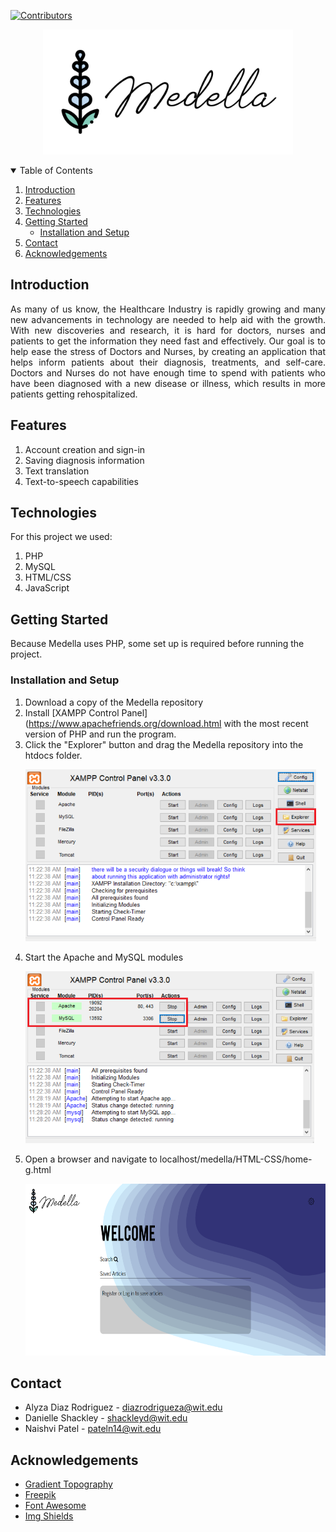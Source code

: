 [![Contributors][contributors-shield]][contributors-url]

<p align="center">
    <img src="RESOURCES/m-logo.png" height="200px">
</p>

<!-- TABLE OF CONTENTS -->
<details open="open">
  <summary>Table of Contents</summary>
  <ol>
    <li>
      <a href="#introduction">Introduction</a>
    </li>
    <li><a href="#features">Features</a></li>
     <li><a href="#technologies">Technologies</li>
    <li><a href="#getting-started">Getting Started</a>
        <ul>
          <li><a href="#installation-and-setup">Installation and Setup</a></li>
      </ul>
    </li>
    <li><a href="#contact">Contact</a></li>
    <li><a href="#acknowledgements">Acknowledgements</a></li>
  </ol>
</details>

## Introduction
<p align="justify">
As many of us know, the Healthcare Industry is rapidly growing and many new advancements in technology are needed to help aid with the growth. With new discoveries and research, it is hard for doctors, nurses and patients to get the information they need fast and effectively. Our goal is to help ease the stress of Doctors and Nurses, by creating an application that helps inform patients about their diagnosis, treatments, and self-care. Doctors and Nurses do not have enough time to spend with patients who have been diagnosed with a new disease or illness, which results in more patients getting rehospitalized.
</p>

## Features
1. Account creation and sign-in
2. Saving diagnosis information
3. Text translation
4. Text-to-speech capabilities

## Technologies
For this project we used:
1. PHP
2. MySQL
3. HTML/CSS
4. JavaScript

## Getting Started
Because Medella uses PHP, some set up is required before running the project.

### Installation and Setup
1. Download a copy of the Medella repository
2. Install [XAMPP Control Panel](https://www.apachefriends.org/download.html with the most recent version of PHP and run the program.
3. Click the "Explorer" button and drag the Medella repository into the htdocs folder.
    <p>
        <img src="RESOURCES/INSTRUCTIONS/xampp-explorer.png" height="275px">
    </p>
4. Start the Apache and MySQL modules
    <p>
        <img src="RESOURCES/INSTRUCTIONS/xampp-modules.png" height="275px">
    </p>
5. Open a browser and navigate to localhost/medella/HTML-CSS/home-g.html
    <p>
        <img src="RESOURCES/INSTRUCTIONS/guest-home-page.png" height="275px">
    </p>
    
## Contact
* Alyza Diaz Rodriguez - diazrodrigueza@wit.edu
* Danielle Shackley - shackleyd@wit.edu
* Naishvi Patel - pateln14@wit.edu


## Acknowledgements
* [Gradient Topography](https://coolbackgrounds.io/)
* [Freepik](https://www.flaticon.com/free-icon/lavender_4145325)
* [Font Awesome](https://fontawesome.com)
* [Img Shields](https://shields.io)



[contributors-shield]: https://img.shields.io/github/contributors/alyzadiaz/medella.svg?style=plastic&color=9cf
[contributors-url]: https://github.com/alyzadiaz/medella/graphs/contributors
